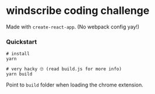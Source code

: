 # windscribe coding challenge

Made with `create-react-app`. (No webpack config yay!)

### Quickstart

```
# install
yarn

# very hacky 🙄 (read build.js for more info)
yarn build
```

Point to `build` folder when loading the chrome extension.
